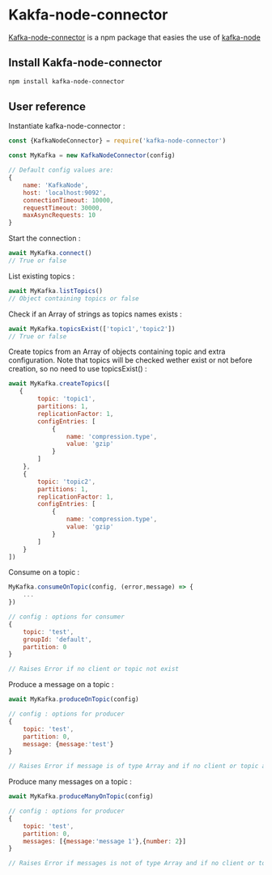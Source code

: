 Kakfa-node-connector
====================

[Kafka-node-connector](https://www.npmjs.com/package/kafka-node-connector) is a npm package that easies the use of [kafka-node](https://www.npmjs.com/package/kafka-node)

## Install Kakfa-node-connector
```bash
npm install kafka-node-connector
```

## User reference

Instantiate kafka-node-connector :

```javascript
const {KafkaNodeConnector} = require('kafka-node-connector')

const MyKafka = new KafkaNodeConnector(config)

// Default config values are:
{
    name: 'KafkaNode',
    host: 'localhost:9092',
    connectionTimeout: 10000,
    requestTimeout: 30000,
    maxAsyncRequests: 10
}
```

Start the connection :
```javascript
await MyKafka.connect()
// True or false
```

List existing topics :
```javascript
await MyKafka.listTopics()
// Object containing topics or false
```

Check if an Array of strings as topics names exists :
```javascript
await MyKafka.topicsExist(['topic1','topic2'])
// True or false
```

Create topics from an Array of objects containing topic and extra configuration.
Note that topics will be checked wether exist or not before creation, so no need to use topicsExist() :
```javascript
await MyKafka.createTopics([
   {
        topic: 'topic1',
        partitions: 1,
        replicationFactor: 1,
        configEntries: [
            {
                name: 'compression.type',
                value: 'gzip'
            }
        ]
    },
    {
        topic: 'topic2',
        partitions: 1,
        replicationFactor: 1,
        configEntries: [
            {
                name: 'compression.type',
                value: 'gzip'
            }
        ]
    }
])
```

Consume on a topic :
```javascript
MyKafka.consumeOnTopic(config, (error,message) => {
    ...
})

// config : options for consumer
{
    topic: 'test',
    groupId: 'default',
    partition: 0
}

// Raises Error if no client or topic not exist
```

Produce a message on a topic :
```javascript
await MyKafka.produceOnTopic(config)

// config : options for producer
{
    topic: 'test',
    partition: 0,
    message: {message:'test'}
}

// Raises Error if message is of type Array and if no client or topic aviable
```

Produce many messages on a topic :
```javascript
await MyKafka.produceManyOnTopic(config)

// config : options for producer
{
    topic: 'test',
    partition: 0,
    messages: [{message:'message 1'},{number: 2}]
}

// Raises Error if messages is not of type Array and if no client or topic aviable
```
